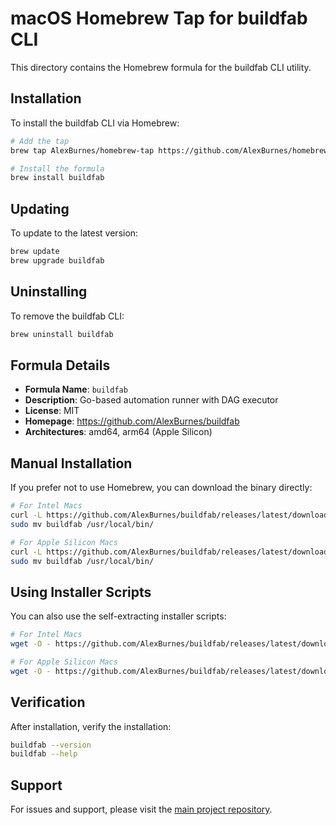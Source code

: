 # macOS Homebrew Tap for buildfab CLI

This directory contains the Homebrew formula for the buildfab CLI utility.

## Installation

To install the buildfab CLI via Homebrew:

```bash
# Add the tap
brew tap AlexBurnes/homebrew-tap https://github.com/AlexBurnes/homebrew-tap

# Install the formula
brew install buildfab
```

## Updating

To update to the latest version:

```bash
brew update
brew upgrade buildfab
```

## Uninstalling

To remove the buildfab CLI:

```bash
brew uninstall buildfab
```

## Formula Details

- **Formula Name**: `buildfab`
- **Description**: Go-based automation runner with DAG executor
- **License**: MIT
- **Homepage**: https://github.com/AlexBurnes/buildfab
- **Architectures**: amd64, arm64 (Apple Silicon)

## Manual Installation

If you prefer not to use Homebrew, you can download the binary directly:

```bash
# For Intel Macs
curl -L https://github.com/AlexBurnes/buildfab/releases/latest/download/buildfab_macos_amd64.tar.gz | tar -xz
sudo mv buildfab /usr/local/bin/

# For Apple Silicon Macs
curl -L https://github.com/AlexBurnes/buildfab/releases/latest/download/buildfab_macos_arm64.tar.gz | tar -xz
sudo mv buildfab /usr/local/bin/
```

## Using Installer Scripts

You can also use the self-extracting installer scripts:

```bash
# For Intel Macs
wget -O - https://github.com/AlexBurnes/buildfab/releases/latest/download/buildfab-macos-amd64-install.sh | sh

# For Apple Silicon Macs
wget -O - https://github.com/AlexBurnes/buildfab/releases/latest/download/buildfab-macos-arm64-install.sh | sh
```

## Verification

After installation, verify the installation:

```bash
buildfab --version
buildfab --help
```

## Support

For issues and support, please visit the [main project repository](https://github.com/AlexBurnes/buildfab).
